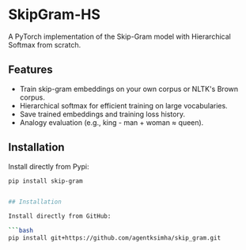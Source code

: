 # SkipGram-HS 

A PyTorch implementation of the Skip-Gram model with Hierarchical Softmax from scratch.

## Features

- Train skip-gram embeddings on your own corpus or NLTK's Brown corpus.
- Hierarchical softmax for efficient training on large vocabularies.
- Save trained embeddings and training loss history.
- Analogy evaluation (e.g., king - man + woman ≈ queen).

## Installation
Install directly from Pypi:

```bash
pip install skip-gram


## Installation

Install directly from GitHub:

```bash
pip install git+https://github.com/agentksimha/skip_gram.git




